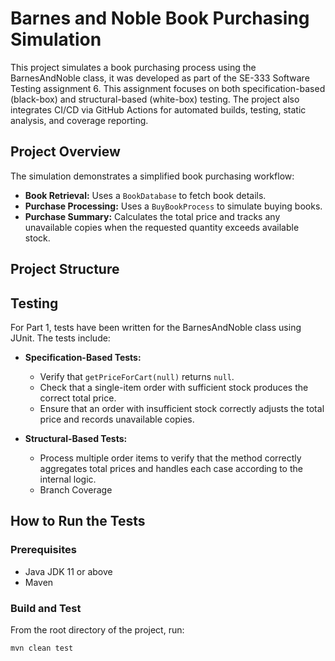 # Barnes and Noble Book Purchasing Simulation

This project simulates a book purchasing process using the BarnesAndNoble class, it was developed as part of the 
SE-333 Software Testing assignment 6.
This assignment focuses on both specification-based (black-box) and structural-based (white-box) testing. 
The project also integrates CI/CD via GitHub Actions for automated builds, testing, static analysis, and 
coverage reporting.

## Project Overview

The simulation demonstrates a simplified book purchasing workflow:
- **Book Retrieval:** Uses a `BookDatabase` to fetch book details.
- **Purchase Processing:** Uses a `BuyBookProcess` to simulate buying books.
- **Purchase Summary:** Calculates the total price and tracks any unavailable copies when the requested quantity 
exceeds available stock.

## Project Structure


## Testing

For Part 1, tests have been written for the BarnesAndNoble class using JUnit. The tests include:

- **Specification-Based Tests:**
    - Verify that `getPriceForCart(null)` returns `null`.
    - Check that a single-item order with sufficient stock produces the correct total price.
    - Ensure that an order with insufficient stock correctly adjusts the total price and records unavailable copies.

- **Structural-Based Tests:**
    - Process multiple order items to verify that the method correctly aggregates total prices and handles each case according to the internal logic.
    - Branch Coverage 
## How to Run the Tests

### Prerequisites
- Java JDK 11 or above
- Maven

### Build and Test
From the root directory of the project, run:

```bash
mvn clean test


